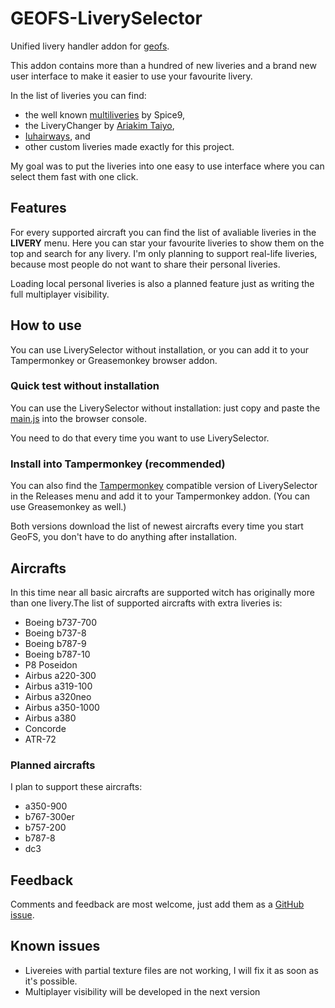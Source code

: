 # GEOFS-LiverySelector

Unified livery handler addon for [geofs](https://geo-fs.com).

This addon contains more than a hundred of new liveries and a brand new user interface to make it easier to use your favourite livery.

In the list of liveries you can find:

- the well known [multiliveries](https://github.com/Spice9/Geofs-Multiliveries) by Spice9, 
- the LiveryChanger by [Ariakim Taiyo](https://github.com/Ariakim-Taiyo/LiveryChanger), 
- [Iuhairways](https://github.com/iuhairways/Liverychanger-modified), and
- other custom liveries made exactly for this project.

My goal was to put the liveries into one easy to use interface where you can select them fast with one click.

## Features

For every supported aircraft you can find the list of avaliable liveries in the **LIVERY** menu. Here you can star your favourite liveries to show them on the top and search for any livery. I'm only planning to support real-life liveries, because most people do not want to share their personal liveries.

Loading local personal liveries is also a planned feature just as writing the full multiplayer visibility.

## How to use

You can use LiverySelector without installation, or you can add it to your Tampermonkey or Greasemonkey browser addon.

### Quick test without installation

You can use the LiverySelector without installation: just copy and paste the [main.js](https://raw.githubusercontent.com/kolos26/GEOFS-LiverySelector/f96f2bdfdd3177b26c678f53ad374a22f6003980/main.js) into the browser console.

You need to do that every time you want to use LiverySelector.

### Install into Tampermonkey (recommended)

You can also find the [Tampermonkey](https://www.tampermonkey.net/) compatible version of LiverySelector in the Releases menu and add it to your Tampermonkey addon. (You can use Greasemonkey as well.)

Both versions download the list of newest aircrafts every time you start GeoFS, you don't have to do anything after installation.

## Aircrafts

In this time near all basic aircrafts are supported witch has originally more than one livery.The list of supported aircrafts with extra liveries is:
- Boeing b737-700
- Boeing b737-8
- Boeing b787-9
- Boeing b787-10
- P8 Poseidon
- Airbus a220-300
- Airbus a319-100
- Airbus a320neo
- Airbus a350-1000
- Airbus a380
- Concorde
- ATR-72

### Planned aircrafts

I plan to support these aircrafts:
- a350-900
- b767-300er
- b757-200
- b787-8
- dc3

## Feedback

Comments and feedback are most welcome, just add them as a [GitHub issue](https://github.com/kolos26/GEOFS-LiverySelector/issues).

## Known issues

- Livereies with partial texture files are not working, I will fix it as soon as it's possible.
- Multiplayer visibility will be developed in the next version
